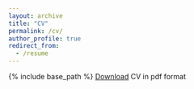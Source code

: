 ```yaml
---
layout: archive
title: "CV"
permalink: /cv/
author_profile: true
redirect_from:
  - /resume
---
```


{% include base_path %}
[Download](https://github.com/chinu-2000/chandresh-pandey.github.io/blob/main/files/Chandresh_Intern.pdf) CV in pdf format
